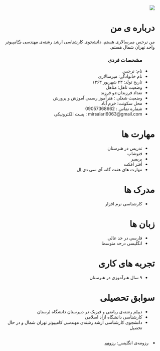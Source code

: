 <div dir="rtl">
  <img src="https://avatars1.githubusercontent.com/u/74014052?s=400&u=5d43138c7d9de839bcdd9e7f13c32442795942a4&v=4" />
  <h1> درباره ‌ی من</h1>
  <p> من نرجس میرسالاری هستم. دانشجوی کارشناسی ارشد رشته‌ی مهندسی ڪامپیوتر واحد تهران شمال هستم.</p>
  
  <ul>
    <h3> مشخصات فردی</h3>
  <li>نام: نرجس</li>
  <li>نام خانوادگے: میرسالاری</li>
  <li>تاریخ تولد: ۲۳ شهریور ۱۳۶۳</li>
  <li>وضعیت تاهل: متاهل</li>
  <li>تعداد فرزندان:دو فرزند</li>
  <li>وضعیت شغلی : هنرآموز رسمی آموزش و پرورش</li>
  <li>محل سکونت: خرم آباد</li>
  <li>شماره تماس : 09057368662</li>
  <li>mirsalari6063@gmail.com : پست الکترونیکی</li>
</ul>

  
<h1>مهارت ها</h1>
<ul>
  <li> تدریس در هنرستان </li> 
  <li> فتوشاپ </li>
  <li> پریمیر </li>
  <li> افتر افکت </li> 
  <li> مهارت های هفت گانه آی سی دی اِل </li>
</ul>

<h1> مدرک ها</h1>
<ul>
  <li>کارشناسی نرم افزار</li>
</ul>

<h1> زبان ها</h1>
<ul>
  <li>فارسی در حد عالی</li>
  <li>انگلیسی درحد متوسط</li>
</ul>

<h1>تجربه های کاری </h1>
<ul>
   <li> ۹ سال هنرآموزی در هنرستان</li>
</ul>

<h1>سوابق تحصیلی </h1>
<ul>
   <li> دیپلم رشته‌ی ریاضی و فیزیک در دبیرستان دانشگاه لرستان</li>
   <li>کارشناسی دانشگاه آزاد اسلامی</li>
   <li>دانشجوی کارشناسی ارشد رشته‌ی مهندسی کامپیوتر تهران شمال و در حال تحصیل</li>
</ul>

<br/>

  <li>رزومه‌ی انگلیسے: <a href="https://mirsalarinarjes.github.io/"> رزومه </a></li>
